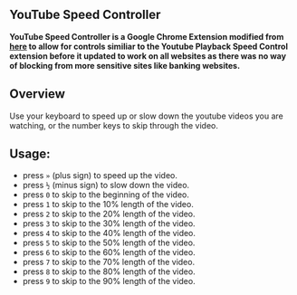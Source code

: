 ## YouTube Speed Controller

**YouTube Speed Controller is a Google Chrome Extension modified from [here](https://github.com/jamesdeklerk/youtube-speed-controls) to 
allow for controls similiar to the Youtube Playback Speed Control extension before it updated to work on all websites as there was no way of blocking from more sensitive sites like banking websites.**

## Overview

Use your keyboard to speed up or slow down the youtube videos you are watching, or the number keys to skip through the video.

## Usage:
- press <code>&#187;</code> (plus sign) to speed up the video.
- press <code>&#189;</code> (minus sign) to slow down the video.
- press <code>&#48;</code> to skip to the beginning of the video.
- press <code>&#49;</code> to skip to the 10% length of the video.
- press <code>&#50;</code> to skip to the 20% length of the video.
- press <code>&#51;</code> to skip to the 30% length of the video.
- press <code>&#52;</code> to skip to the 40% length of the video.
- press <code>&#53;</code> to skip to the 50% length of the video.
- press <code>&#54;</code> to skip to the 60% length of the video.
- press <code>&#55;</code> to skip to the 70% length of the video.
- press <code>&#56;</code> to skip to the 80% length of the video.
- press <code>&#57;</code> to skip to the 90% length of the video.
